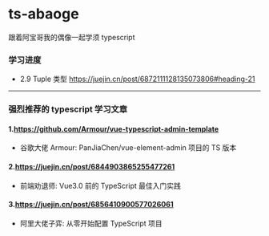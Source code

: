 # ts-abaoge

跟着阿宝哥我的偶像一起学须 typescript

### 学习进度

- 2.9 Tuple 类型
  https://juejin.cn/post/6872111128135073806#heading-21

---

### 强烈推荐的 typescript 学习文章

#### 1.https://github.com/Armour/vue-typescript-admin-template
- 谷歌大佬 Armour: PanJiaChen/vue-element-admin 项目的 TS 版本

#### 2.https://juejin.cn/post/6844903865255477261
- 前端劝退师: Vue3.0 前的 TypeScript 最佳入门实践

#### 3.https://juejin.cn/post/6856410900577026061
- 阿里大佬子弈: 从零开始配置 TypeScript 项目
